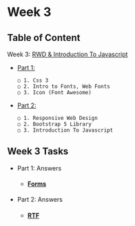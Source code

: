 # Week 3

## Table of Content

Week 3: [RWD & Introduction To Javascript](https://github.com/x39OME/Ustudy-Application-Development-Camp/tree/main/Week%203)
  - [Part 1:](https://github.com/x39OME/Ustudy-Application-Development-Camp/tree/main/Week%203/Part%201)
    ```
    ○ 1. Css 3
    ○ 2. Intro to Fonts, Web Fonts
    ○ 3. Icon (Font Awesome)
    ```
  - [Part 2:](https://github.com/x39OME/Ustudy-Application-Development-Camp/tree/main/Week%203/Part%202)
    ```
    ○ 1. Responsive Web Design
    ○ 2. Bootstrap 5 Library
    ○ 3. Introduction To Javascript
    ```


## Week 3 Tasks
  - Part 1: Answers
    - #### [Forms](https://github.com/x39OME/Ustudy-Application-Development-Camp/tree/main/Week%203/Part%201/Assessment%20Task%203%20Part%201)
      
  - Part 2: Answers
    - #### [RTF](https://github.com/x39OME/Ustudy-Application-Development-Camp/tree/main/Week%203/Part%202/Task%203%20Part%202)
